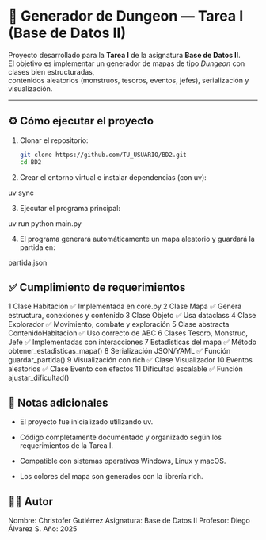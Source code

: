# 🏰 Generador de Dungeon — Tarea I (Base de Datos II)

Proyecto desarrollado para la **Tarea I** de la asignatura **Base de Datos II**.  
El objetivo es implementar un generador de mapas de tipo *Dungeon* con clases bien estructuradas,  
contenidos aleatorios (monstruos, tesoros, eventos, jefes), serialización y visualización.

---

## ⚙️ **Cómo ejecutar el proyecto**

1. Clonar el repositorio:
   ```bash
   git clone https://github.com/TU_USUARIO/BD2.git
   cd BD2

2. Crear el entorno virtual e instalar dependencias (con uv):

uv sync


3. Ejecutar el programa principal:

uv run python main.py


4. El programa generará automáticamente un mapa aleatorio y guardará la partida en:

partida.json


## ✅ Cumplimiento de requerimientos

1	Clase Habitacion	✅	Implementada en core.py
2	Clase Mapa	✅	Genera estructura, conexiones y contenido
3	Clase Objeto	✅	Usa dataclass
4	Clase Explorador	✅	Movimiento, combate y exploración
5	Clase abstracta ContenidoHabitacion	✅	Uso correcto de ABC
6	Clases Tesoro, Monstruo, Jefe	✅	Implementadas con interacciones
7	Estadísticas del mapa	✅	Método obtener_estadisticas_mapa()
8	Serialización JSON/YAML	✅	Función guardar_partida()
9	Visualización con rich	✅	Clase Visualizador
10	Eventos aleatorios	✅	Clase Evento con efectos
11	Dificultad escalable	✅	Función ajustar_dificultad()

## 🧩 Notas adicionales

- El proyecto fue inicializado utilizando uv.

- Código completamente documentado y organizado según los requerimientos de la Tarea I.

- Compatible con sistemas operativos Windows, Linux y macOS.

- Los colores del mapa son generados con la librería rich.

## 👨‍💻 Autor

Nombre: Christofer Gutiérrez
Asignatura: Base de Datos II
Profesor: Diego Álvarez S.
Año: 2025
